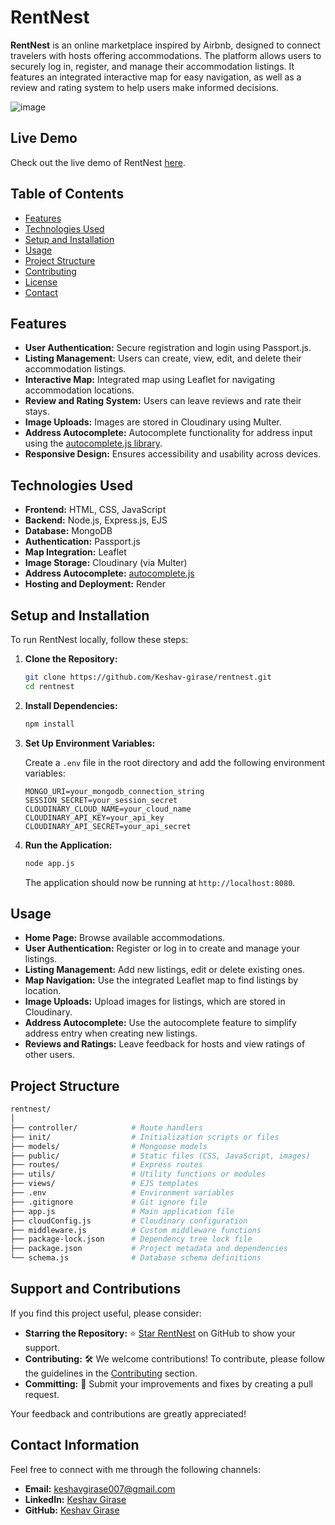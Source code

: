 # RentNest

**RentNest** is an online marketplace inspired by Airbnb, designed to connect travelers with hosts offering accommodations. The platform allows users to securely log in, register, and manage their accommodation listings. It features an integrated interactive map for easy navigation, as well as a review and rating system to help users make informed decisions.

![image](https://github.com/user-attachments/assets/c16eefd1-8383-4f51-ac48-21bebeb54773)

## Live Demo

Check out the live demo of RentNest [here](https://rentnest-1.onrender.com/listings).

## Table of Contents

- [Features](#features)
- [Technologies Used](#technologies-used)
- [Setup and Installation](#setup-and-installation)
- [Usage](#usage)
- [Project Structure](#project-structure)
- [Contributing](#contributing)
- [License](#license)
- [Contact](#contact)

## Features

- **User Authentication:** Secure registration and login using Passport.js.
- **Listing Management:** Users can create, view, edit, and delete their accommodation listings.
- **Interactive Map:** Integrated map using Leaflet for navigating accommodation locations.
- **Review and Rating System:** Users can leave reviews and rate their stays.
- **Image Uploads:** Images are stored in Cloudinary using Multer.
- **Address Autocomplete:** Autocomplete functionality for address input using the [autocomplete.js library](https://cdn.jsdelivr.net/gh/tomickigrzegorz/autocomplete@1.8.3/dist/js/autocomplete.min.js).
- **Responsive Design:** Ensures accessibility and usability across devices.

## Technologies Used

- **Frontend:** HTML, CSS, JavaScript
- **Backend:** Node.js, Express.js, EJS
- **Database:** MongoDB
- **Authentication:** Passport.js
- **Map Integration:** Leaflet
- **Image Storage:** Cloudinary (via Multer)
- **Address Autocomplete:** [autocomplete.js](https://cdn.jsdelivr.net/gh/tomickigrzegorz/autocomplete@1.8.3/dist/js/autocomplete.min.js)
- **Hosting and Deployment:** Render

## Setup and Installation

To run RentNest locally, follow these steps:

1. **Clone the Repository:**

    ```bash
    git clone https://github.com/Keshav-girase/rentnest.git
    cd rentnest
    ```

2. **Install Dependencies:**

    ```bash
    npm install
    ```

3. **Set Up Environment Variables:**

    Create a `.env` file in the root directory and add the following environment variables:

    ```env
    MONGO_URI=your_mongodb_connection_string
    SESSION_SECRET=your_session_secret
    CLOUDINARY_CLOUD_NAME=your_cloud_name
    CLOUDINARY_API_KEY=your_api_key
    CLOUDINARY_API_SECRET=your_api_secret
    ```

4. **Run the Application:**

    ```bash
    node app.js
    ```

    The application should now be running at `http://localhost:8080`.

## Usage

- **Home Page:** Browse available accommodations.
- **User Authentication:** Register or log in to create and manage your listings.
- **Listing Management:** Add new listings, edit or delete existing ones.
- **Map Navigation:** Use the integrated Leaflet map to find listings by location.
- **Image Uploads:** Upload images for listings, which are stored in Cloudinary.
- **Address Autocomplete:** Use the autocomplete feature to simplify address entry when creating new listings.
- **Reviews and Ratings:** Leave feedback for hosts and view ratings of other users.

## Project Structure

```bash
rentnest/
│
├── controller/            # Route handlers
├── init/                  # Initialization scripts or files
├── models/                # Mongoose models
├── public/                # Static files (CSS, JavaScript, images)
├── routes/                # Express routes
├── utils/                 # Utility functions or modules
├── views/                 # EJS templates
├── .env                   # Environment variables
├── .gitignore             # Git ignore file
├── app.js                 # Main application file
├── cloudConfig.js         # Cloudinary configuration
├── middleware.js          # Custom middleware functions
├── package-lock.json      # Dependency tree lock file
├── package.json           # Project metadata and dependencies
└── schema.js              # Database schema definitions

```
## Support and Contributions

If you find this project useful, please consider:

- **Starring the Repository:** ⭐ [Star RentNest](https://github.com/Keshav-girase/rentnest) on GitHub to show your support.
- **Contributing:** 🛠️ We welcome contributions! To contribute, please follow the guidelines in the [Contributing](#contributing) section.
- **Committing:** 📝 Submit your improvements and fixes by creating a pull request.

Your feedback and contributions are greatly appreciated!

## Contact Information

Feel free to connect with me through the following channels:

- **Email:** [keshavgirase007@gmail.com](mailto:keshavgirase007@gmail.com)
- **LinkedIn:** [Keshav Girase](https://www.linkedin.com/in/keshav890d)
- **GitHub:** [Keshav Girase](https://github.com/Keshav-girase)


